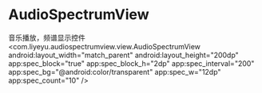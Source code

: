 # AudioSpectrumView
音乐播放，频谱显示控件
<com.liyeyu.audiospectrumview.view.AudioSpectrumView
        android:layout_width="match_parent"
        android:layout_height="200dp"
        app:spec_block="true"
        app:spec_block_h="2dp"
        app:spec_interval="200"
        app:spec_bg="@android:color/transparent"
        app:spec_w="12dp"
        app:spec_count="10"
        />
